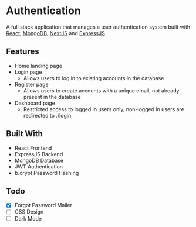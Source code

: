 # Authentication

A full stack application that manages a user authentication system built with [React](https://reactjs.org/), [MongoDB](https://www.mongodb.com/), [NextJS](https://nextjs.com/) and [ExpressJS](https://expressjs.com/)

## Features

- Home landing page
- Login page
    - Allows users to log in to existing accounts in the database
- Register page
    - Allows users to create accounts with a unique email, not already present in the database
- Dashboard page
    - Restricted access to logged in users only, non-logged in users are redirected to ./login

## Built With

- React Frontend
- ExpressJS Backend
- MongoDB Database
- JWT Authentication
- b.crypt Password Hashing

## Todo

- [x] Forgot Password Mailer
- [ ] CSS Design
- [ ] Dark Mode
